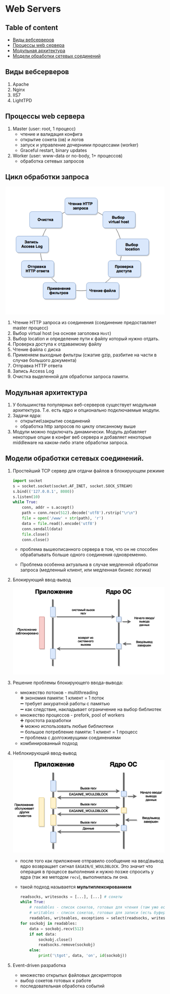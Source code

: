 # Web Servers

## Table of content
- [Виды вебсерверов](#Виды-вебсерверов)
- [Процессы web сервера](#Процессы-web-сервера)
- [Модульная архитектура](#Модульная-архитектура)
- [Модели обработки сетевых соединений](#Модели-обработки-сетевых-соединений)

## Виды вебсерверов
1. Apache
1. Nginx
1. IIS7
1. LightTPD

## Процессы web сервера
1. Master (user: root, 1 процесс)
    * чтение и валидация конфига
    * открытие сокета (ов) и логов
    * запуск и управление дочерними процессами (worker)
    * Graceful restart, binary updates
1. Worker (user: www-data or no-body, 1+ процессов)
    * обработка сетевых запросов

## Цикл обработки запроса
![Цикл обработки запроса](../images/web-server-circle.png)

1. Чтение HTTP запроса из соединения (соединение предоставляет master процесс)
1. Выбор virtual host (на основе заголовка `Host`)
1. Выбор location и определение пути к файлу который нужно отдать.
1. Проверка доступа к отдаваемому файлу
1. Чтение файла с диска
1. Применяем выходные фильтры (сжатие gzip, разбитие на части в случае большого документа)
1. Отправка HTTP ответа
1. Запись Access Log
1. Очистка выделенной для обработки запроса памяти.

## Модульная архитектура
1. У большинства популярных веб-серверов существует модульная архитектура. Т.е. есть ядро и опционально подключаемые модули.
1. Задачи ядра:
    * открытие\закрытие соединений
    * обработка http запросов по циклу описанному выше
1. Модули можно подключать динамически. Модуль добавляет некоторые опции в конфиг веб сервера и добавляет некоторые middleware на каком-либо этапе обработки запроса.

## Модели обработки сетевых соединений.
1. Простейший TCP сервер для отдачи файлов в блокирующем режиме
    ```python
    import socket
    s = socket.socket(socket.AF_INET, socket.SOCK_STREAM)
    s.bind(('127.0.0.1', 8080))
    s.listen(10)
    while True:
        conn, addr = s.accept()
        path = conn.recv(512).decode('utf8').rstrip("\r\n")
        file = open('/www' + str(path), 'r')
        data = file.read().encode('utf8')
        conn.sendall(data)
        file.close()
        conn.close()
    ```

    * проблема вышеописанного сервера в том, что он не способен обрабатывать больше одного соединения одновременно.

    * Проблема особенна актуальна в случае медленной обработки запроса (медленный клиент, или медленная бизнес логика)

1. Блокирующий ввод-вывод

    ![Блокирующий ввод-вывод](../images/blocking-io.png)

1. Решение проблемы блокирующего ввода-вывода:
    * множество потоков - multithreading<br>
        :heavy_plus_sign: зкономия памяти: 1 клиент = 1 поток<br>
        :heavy_minus_sign: требует аккуратной работы с памятью<br>
        :heavy_minus_sign: как следствие, накладывает ограничение на выбор библиотек<br>
    * множество процессов - prefork, pool of workers<br>
        :heavy_plus_sign: простота разработки<br>
        :heavy_plus_sign: можно использовать любые библиотеки<br>
        :heavy_minus_sign: большое потребление памяти: 1 клиент = 1 процесс<br>
        :heavy_minus_sign: проблема с долгоживущими соединениями<br>
    * комбинированный подход<br>

1. Неблокирующий ввод-вывод

    ![Неблокирующий ввод-вывод](../images/non-blocking-io.png)

    * после того как приложение отправило сообщение на ввод\вывод ядро возвращает сигнал `EAGAIN/E_WOULDBLOCK`. Это значит что операция в процессе выполнения и нужно позже спросить у ядра (так же методом `recv`), выполнилась ли она.

    * такой подход называется **мультиплексированием**

        ```python
        readsocks, writesocks = [...], [...] # сокеты
        while True:
            # readables - список сокетов, готовых для чтения (там уже есть данные и не нужно ждать их от клиента)
            # writables - список сокетов, готовых для записи (есть буфер достаточного размера)
            readables, writeables, exceptions = select(readsocks, writesocks, [])
        for sockobj in readables:
            data = sockobj.recv(512)
            if not data:
                sockobj.close()
                readsocks.remove(sockobj)
            else:
                print('\tgot', data, 'on', id(sockobj))
        ```
1. Event-driven разработка
    * множество открытых файловых дескрипторов
    * выбор сокетов готовых к работе
    * последовательная обработка событий
